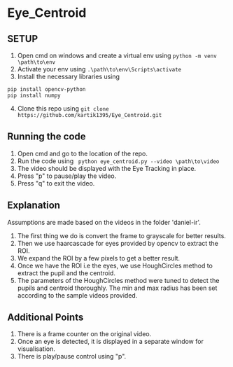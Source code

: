 # Eye_Centroid
 
## SETUP
1. Open cmd on windows and create a virtual env using ```python -m venv \path\to\env```
2. Activate your env using ```.\path\to\env\Scripts\activate```
3. Install the necessary libraries using 
```
pip install opencv-python
pip install numpy
```
4. Clone this repo using ```git clone https://github.com/kartik1395/Eye_Centroid.git```

## Running the code
1. Open cmd and go to the location of the repo.
2. Run the code using ``` python eye_centroid.py --video \path\to\video```
3. The video should be displayed with the Eye Tracking in place.
4. Press "p" to pause/play the video.
5. Press "q" to exit the video.


## Explanation 
Assumptions are made based on the videos in the folder 'daniel-ir'.
1. The first thing we do is convert the frame to grayscale for better results.
2. Then we use haarcascade for eyes provided by opencv to extract the ROI.
3. We expand the ROI by a few pixels to get a better result.
3. Once we have the ROI i.e the eyes, we use HoughCircles method to extract the pupil and the centroid.
5. The parameters of the HoughCircles method were tuned to detect the pupils and centroid thoroughly. The min and max radius has been set according to the sample videos provided.

## Additional Points
1. There is a frame counter on the original video.
2. Once an eye is detected, it is displayed in a separate window for visualisation. 
3. There is play/pause control using "p".
